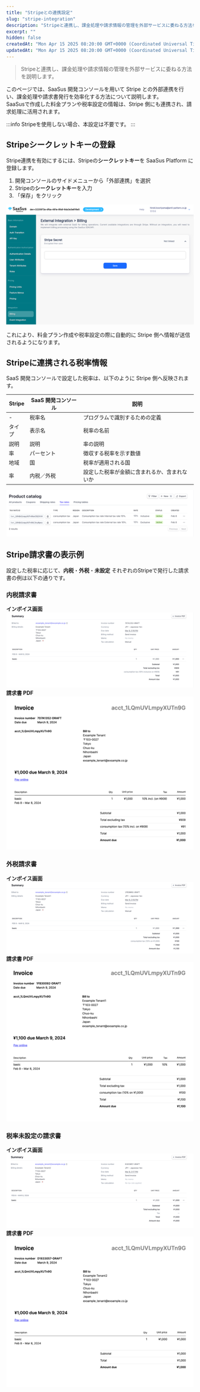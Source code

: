```yaml
---
title: "Stripeとの連携設定"
slug: "stripe-integration"
description: "Stripeと連携し、課金処理や請求情報の管理を外部サービスに委ねる方法を説明します。"
excerpt: ""
hidden: false
createdAt: "Mon Apr 15 2025 08:20:00 GMT+0000 (Coordinated Universal Time)"
updatedAt: "Mon Apr 15 2025 08:20:00 GMT+0000 (Coordinated Universal Time)"
---
```


> Stripeと連携し、課金処理や請求情報の管理を外部サービスに委ねる方法を説明します。

このページでは、SaaSus 開発コンソールを用いて Stripe との外部連携を行い、課金処理や請求書発行を効率化する方法について説明します。  
SaaSusで作成した料金プランや税率設定の情報は、Stripe 側にも連携され、請求処理に活用されます。

:::info
Stripeを使用しない場合、本設定は不要です。
:::

## Stripeシークレットキーの登録

Stripe連携を有効にするには、Stripeの**シークレットキー**を SaaSus Platform に登録します。

1. 開発コンソールのサイドメニューから「外部連携」を選択  
2. Stripeの**シークレットキー**を入力  
3. 「保存」をクリック  

![stripe-secret](/ja/img/part-4/pricing-and-billing/stripe-integration/saasus-development-console-used-billing-with-association-01.png)

これにより、料金プラン作成や税率設定の際に自動的に Stripe 側へ情報が送信されるようになります。

## Stripeに連携される税率情報

SaaS 開発コンソールで設定した税率は、以下のように Stripe 側へ反映されます。

| Stripe | SaaS 開発コンソール | 説明                     |
| ------ | ------------ | ---------------------- |
| -      | 税率名          | プログラムで識別するための定義        |
| タイプ    | 表示名          | 税率の名前                  |
| 説明     | 説明           | 率の説明                   |
| 率      | パーセント        | 徴収する税率を示す数値            |
| 地域     | 国            | 税率が適用される国              |
| 率      | 内税／外税        | 設定した税率が金額に含まれるか、含まれないか |

![stripe-tax-setting](/ja/img/part-4/pricing-and-billing/stripe-integration/tax-rates-10.png)

## Stripe請求書の表示例
 
設定した税率に応じて、**内税**・**外税**・**未設定** それぞれのStripeで発行した請求書の例は以下の通りです。

### 内税請求書

**インボイス画面**  
![invoice-tax-included](/ja/img/part-4/pricing-and-billing/stripe-integration/tax-rates-11.png)
**請求書 PDF**  
![invoice-tax-included-pdf](/ja/img/part-4/pricing-and-billing/stripe-integration/tax-rates-12.png)

### 外税請求書

**インボイス画面**  
![invoice-tax-excluded](/ja/img/part-4/pricing-and-billing/stripe-integration/tax-rates-13.png)
**請求書 PDF**  
![invoice-tax-excluded-pdf](/ja/img/part-4/pricing-and-billing/stripe-integration/tax-rates-14.png)

### 税率未設定の請求書

**インボイス画面**  
![invoice-no-tax](/ja/img/part-4/pricing-and-billing/stripe-integration/tax-rates-15.png)
**請求書 PDF**  
![invoice-no-tax-pdf](/ja/img/part-4/pricing-and-billing/stripe-integration/tax-rates-16.png)
